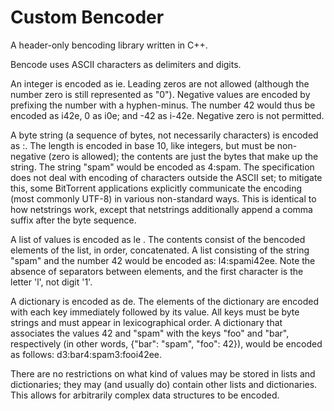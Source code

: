 # Custom Bencoder

A header-only bencoding library written in C++.

Bencode uses ASCII characters as delimiters and digits.

An integer is encoded as i<integer encoded in base ten ASCII>e. Leading zeros are not allowed (although the number zero is still represented as "0"). Negative values are encoded by prefixing the number with a hyphen-minus. The number 42 would thus be encoded as i42e, 0 as i0e; and -42 as i-42e. Negative zero is not permitted.

A byte string (a sequence of bytes, not necessarily characters) is encoded as <length>:<contents>. The length is encoded in base 10, like integers, but must be non-negative (zero is allowed); the contents are just the bytes that make up the string. The string "spam" would be encoded as 4:spam. The specification does not deal with encoding of characters outside the ASCII set; to mitigate this, some BitTorrent applications explicitly communicate the encoding (most commonly UTF-8) in various non-standard ways. This is identical to how netstrings work, except that netstrings additionally append a comma suffix after the byte sequence.

A list of values is encoded as l<contents>e . The contents consist of the bencoded elements of the list, in order, concatenated. A list consisting of the string "spam" and the number 42 would be encoded as: l4:spami42ee. Note the absence of separators between elements, and the first character is the letter 'l', not digit '1'.

A dictionary is encoded as d<contents>e. The elements of the dictionary are encoded with each key immediately followed by its value. All keys must be byte strings and must appear in lexicographical order. A dictionary that associates the values 42 and "spam" with the keys "foo" and "bar", respectively (in other words, {"bar": "spam", "foo": 42}), would be encoded as follows: d3:bar4:spam3:fooi42ee.

There are no restrictions on what kind of values may be stored in lists and dictionaries; they may (and usually do) contain other lists and dictionaries. This allows for arbitrarily complex data structures to be encoded.